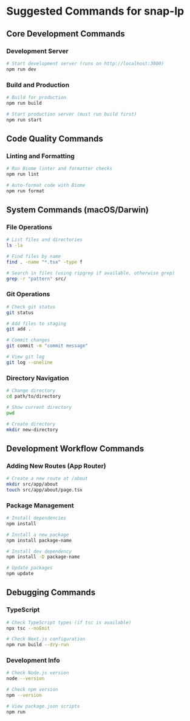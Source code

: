 # Suggested Commands for snap-lp

## Core Development Commands

### Development Server
```bash
# Start development server (runs on http://localhost:3000)
npm run dev
```

### Build and Production
```bash
# Build for production
npm run build

# Start production server (must run build first)
npm run start
```

## Code Quality Commands

### Linting and Formatting
```bash
# Run Biome linter and formatter checks
npm run lint

# Auto-format code with Biome
npm run format
```

## System Commands (macOS/Darwin)

### File Operations
```bash
# List files and directories
ls -la

# Find files by name
find . -name "*.tsx" -type f

# Search in files (using ripgrep if available, otherwise grep)
grep -r "pattern" src/
```

### Git Operations
```bash
# Check git status
git status

# Add files to staging
git add .

# Commit changes
git commit -m "commit message"

# View git log
git log --oneline
```

### Directory Navigation
```bash
# Change directory
cd path/to/directory

# Show current directory
pwd

# Create directory
mkdir new-directory
```

## Development Workflow Commands

### Adding New Routes (App Router)
```bash
# Create a new route at /about
mkdir src/app/about
touch src/app/about/page.tsx
```

### Package Management
```bash
# Install dependencies
npm install

# Install a new package
npm install package-name

# Install dev dependency
npm install -D package-name

# Update packages
npm update
```

## Debugging Commands

### TypeScript
```bash
# Check TypeScript types (if tsc is available)
npx tsc --noEmit

# Check Next.js configuration
npm run build --dry-run
```

### Development Info
```bash
# Check Node.js version
node --version

# Check npm version
npm --version

# View package.json scripts
npm run
```